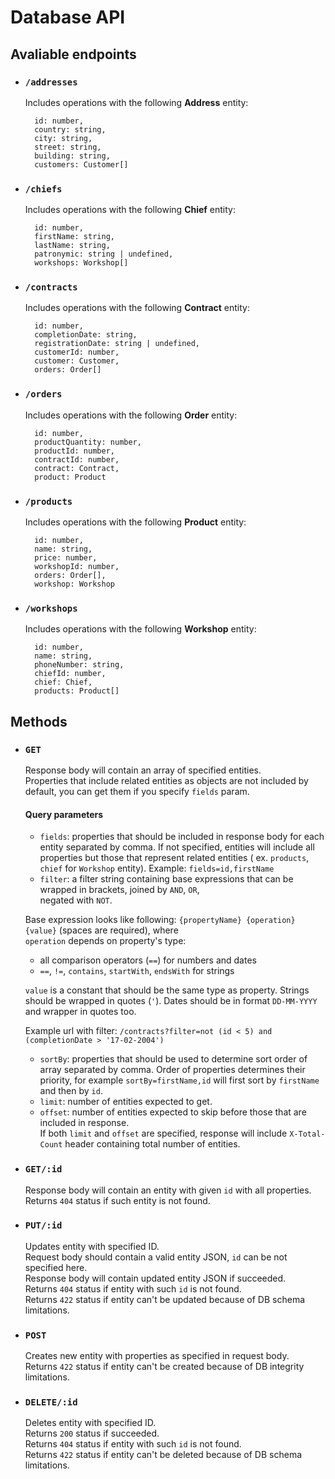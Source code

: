 # Database API

## Avaliable endpoints

- ### `/addresses`
  Includes operations with the following **Address**  entity:
  ```
    id: number,
    country: string,
    city: string,
    street: string,
    building: string,
    customers: Customer[]
  ```
- ### `/chiefs`
  Includes operations with the following **Chief**  entity:
  ```
    id: number,
    firstName: string,
    lastName: string,
    patronymic: string | undefined,
    workshops: Workshop[]
  ```
- ### `/contracts`
  Includes operations with the following **Contract**  entity:
  ```
    id: number,
    completionDate: string,
    registrationDate: string | undefined,
    customerId: number,
    customer: Customer,
    orders: Order[]
  ```
- ### `/orders`
  Includes operations with the following **Order** entity:
  ```
    id: number,
    productQuantity: number,
    productId: number,
    contractId: number,
    contract: Contract,
    product: Product
  ```
- ### `/products`
  Includes operations with the following **Product** entity:
  ```
    id: number,
    name: string,
    price: number,
    workshopId: number,
    orders: Order[],
    workshop: Workshop
  ```
- ### `/workshops`
  Includes operations with the following **Workshop** entity:
  ```
    id: number,
    name: string,
    phoneNumber: string,
    chiefId: number,
    chief: Chief,
    products: Product[]
  ```

## Methods

- ### ```GET```
  Response body will contain an array of specified entities.<br>
  Properties that include related entities as objects are not included by default, you can get them if you
  specify ```fields``` param.
  #### Query parameters
    - ```fields```: properties that should be included in response body for each entity separated by comma. If not
      specified, entities will include all properties but those that represent related entities (
      ex. ```products```, ```chief``` for ```Workshop``` entity). Example: ```fields=id,firstName```
    - ```filter```: a filter string containing base expressions that can be wrapped in brackets, joined
      by ```AND```, ```OR```,<br>
      negated with ```NOT```.

  Base expression looks like following: ```{propertyName} {operation} {value}``` (spaces are required), where<br>
  ```operation``` depends on property's type:
    - all comparison operators (```==```) for numbers and dates<br>
    - ```==```, ```!=```, `contains`, `startWith`, `endsWith` for strings

  ```value``` is a constant that should be the same type as property. Strings should be wrapped in quotes (```'```).
  Dates should be in format ```DD-MM-YYYY``` and wrapper in quotes too.

  Example url with filter: ```/contracts?filter=not (id < 5) and (completionDate > '17-02-2004')```
    - ```sortBy```: properties that should be used to determine sort order of array separated by comma. Order of
      properties determines their priority, for example ```sortBy=firstName,id``` will first sort by ```firstName``` and
      then by ```id```.
    - ```limit```: number of entities expected to get.
    - ```offset```: number of entities expected to skip before those that are included in response.<br>
      If both ```limit``` and ```offset``` are specified, response will include ```X-Total-Count``` header containing
      total number of entities.
- ### ```GET/:id```
  Response body will contain an entity with given ```id``` with all properties.<br>
  Returns ```404``` status if such entity is not found.
- ### ```PUT/:id```
  Updates entity with specified ID.<br>
  Request body should contain a valid entity JSON, ```id``` can be not specified here.<br>
  Response body will contain updated entity JSON if succeeded.<br>
  Returns ```404``` status if entity with such ```id``` is not found.<br>
  Returns ```422``` status if entity can't be updated because of DB schema limitations.
- ### ```POST```
  Creates new entity with properties as specified in request body.<br>
  Returns ```422``` status if entity can't be created because of DB integrity limitations.
- ### ```DELETE/:id```
  Deletes entity with specified ID.<br>
  Returns ```200``` status if succeeded.<br>
  Returns ```404``` status if entity with such ```id``` is not found.<br>
  Returns ```422``` status if entity can't be deleted because of DB schema limitations.
  